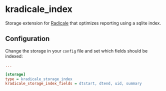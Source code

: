 # kradicale_index

Storage extension for [Radicale](https://github.com/Kozea/Radicale) that optimizes reporting using a sqlite index.

## Configuration

Change the storage in your `config` file and set which fields should be indexed:

```ini
...

[storage]
type = kradicale_storage_index
kradicale_storage_index_fields = dtstart, dtend, uid, summary

```

